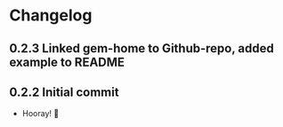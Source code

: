 # Changelog

## 0.2.3 Linked gem-home to Github-repo, added example to README
## 0.2.2 Initial commit

 - Hooray! :candy:
